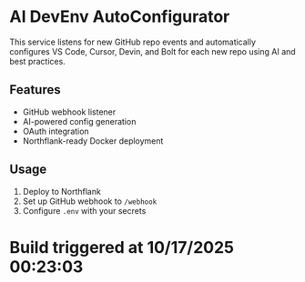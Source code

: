 # AI DevEnv AutoConfigurator

This service listens for new GitHub repo events and automatically configures VS Code, Cursor, Devin, and Bolt for each new repo using AI and best practices.

## Features
- GitHub webhook listener
- AI-powered config generation
- OAuth integration
- Northflank-ready Docker deployment

## Usage
1. Deploy to Northflank
2. Set up GitHub webhook to `/webhook`
3. Configure `.env` with your secrets
# Build triggered at 10/17/2025 00:23:03
